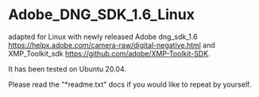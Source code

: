 # Adobe_DNG_SDK_1.6_Linux
adapted for Linux with newly released Adobe dng_sdk_1.6 https://helpx.adobe.com/camera-raw/digital-negative.html 
and XMP_Toolkit_sdk https://github.com/adobe/XMP-Toolkit-SDK.

It has been tested on Ubuntu 20.04.

Please read the "*readme.txt" docs if you would like to repeat by yourself.
